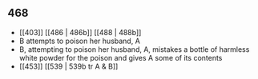 ## 468
- [[403]] [[486 | 486b]] [[488 | 488b]] 
- B attempts to poison her husband, A
- B, attempting to poison her husband, A, mistakes a bottle of harmless white powder for the poison and gives A some of its contents
- [[453]] [[539 | 539b tr A &amp; B]] 

